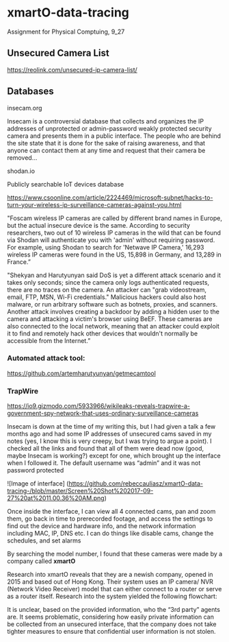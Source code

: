 # xmartO-data-tracing
Assignment for Physical Comptuing, 9_27

## Unsecured Camera List 

https://reolink.com/unsecured-ip-camera-list/

## Databases 

insecam.org 

Insecam is a controversial database that collects and organizes the IP addresses of unprotected or admin-password weakly protected security camera and presents them in a public interface. The people who are behind the site state that it is done for the sake of raising awareness, and that anyone can contact them at any time and request that their camera be removed… 

shodan.io 

Publicly searchable IoT devices database


https://www.csoonline.com/article/2224469/microsoft-subnet/hacks-to-turn-your-wireless-ip-surveillance-cameras-against-you.html

"Foscam wireless IP cameras are called by different brand names in Europe, but the actual insecure device is the same. According to security researchers, two out of 10 wireless IP cameras in the wild that can be found via Shodan will authenticate you with 'admin' without requiring password. For example, using Shodan to search for 'Netwave IP Camera,' 16,293 wireless IP cameras were found in the US, 15,898 in Germany, and 13,289 in France.”

"Shekyan and Harutyunyan said DoS is yet a different attack scenario and it takes only seconds; since the camera only logs authenticated requests, there are no traces on the camera. An attacker can "grab videostream, email, FTP, MSN, Wi-Fi credentials." Malicious hackers could also host malware, or run arbitrary software such as botnets, proxies, and scanners. Another attack involves creating a backdoor by adding a hidden user to the camera and attacking a victim's browser using BeEF. These cameras are also connected to the local network, meaning that an attacker could exploit it to find and remotely hack other devices that wouldn't normally be accessible from the Internet.”

### Automated attack tool: 

https://github.com/artemharutyunyan/getmecamtool

### TrapWire 

https://io9.gizmodo.com/5933966/wikileaks-reveals-trapwire-a-government-spy-network-that-uses-ordinary-surveillance-cameras


Insecam is down at the time of my writing this, but I had given a talk a few months ago and had some IP addresses of unsecured cams saved in my notes (yes, I know this is very creepy, but I was trying to argue a point). I checked all the links and found that all of them were dead now (good, maybe Insecam is working?) except for one, which brought up the interface when I followed it. The default username was “admin” and it was not password protected 

![Image of interface]
(https://github.com/rebeccauliasz/xmartO-data-tracing-/blob/master/Screen%20Shot%202017-09-27%20at%2011.00.36%20AM.png)


Once inside the interface, I can view all 4 connected cams, pan and zoom them, go back in time to prerecorded footage, and access the settings to find out the device and hardware info, and the network information including MAC, IP, DNS etc. I can do things like disable cams, change the schedules, and set alarms


By searching the model number, I found that these cameras were made by a company called **xmartO**



Research into xmartO reveals that they are a newish company, opened in 2015 and based out of Hong Kong. Their system uses an IP camera/ NVR (Network Video Receiver) model that can either connect to a router or serve as a router itself. Research into the system yielded the following flowchart: 

It is unclear, based on the provided information, who the “3rd party” agents are. It seems problematic, considering how easily private information can be collected from an unsecured interface, that the company does not take tighter measures to ensure that confidential user information is not stolen. 


